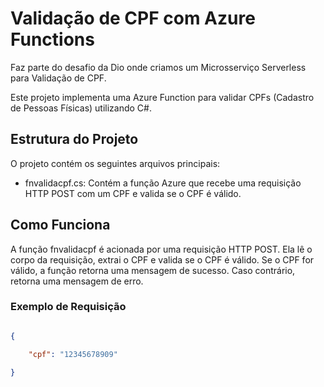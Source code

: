 # Validação de CPF com Azure Functions

Faz parte do desafio da Dio onde criamos um Microsserviço Serverless para Validação de CPF.

Este projeto implementa uma Azure Function para validar CPFs (Cadastro de Pessoas Físicas) utilizando C#.

## Estrutura do Projeto

O projeto contém os seguintes arquivos principais:

- fnvalidacpf.cs: Contém a função Azure que recebe uma requisição HTTP POST com um CPF e valida se o CPF é válido.

## Como Funciona

A função fnvalidacpf é acionada por uma requisição HTTP POST. Ela lê o corpo da requisição, extrai o CPF e valida se o CPF é válido. Se o CPF for válido, a função retorna uma mensagem de sucesso. Caso contrário, retorna uma mensagem de erro.

### Exemplo de Requisição

```json

{

    "cpf": "12345678909"

}
